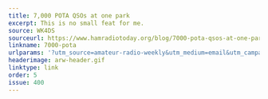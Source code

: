 ```yaml
---
title: 7,000 POTA QSOs at one park
excerpt: This is no small feat for me.
source: WK4DS
sourceurl: https://www.hamradiotoday.org/blog/7000-pota-qsos-at-one-park
linkname: 7000-pota
urlparams: '?utm_source=amateur-radio-weekly&utm_medium=email&utm_campaign=newsletter'
headerimage: arw-header.gif
linktype: link
order: 5
issue: 400
---
```

